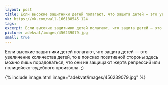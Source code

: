 ```yaml
---
layout: post
title: Если высокие защитники детей полагают, что защита детей — это увеличение количества детей, то...
vk: https://vk.com/wall-166188545_124
tags: 
excerpt: Если высокие защитники детей полагают, что защита детей — это увеличение количества детей, то в поисках позитивной стороны здесь можно лишь порадоваться, что они не защищают жертв репрессий или полицейско-судебного произвола. ;)
picture: adekvat/images/456239079.jpg
small: true
---
```

Если высокие защитники детей полагают, что защита детей — это увеличение количества детей, то в поисках позитивной стороны здесь можно лишь порадоваться, что они не защищают жертв репрессий или полицейско-судебного произвола. ;)

{% include image.html image="adekvat/images/456239079.jpg" %}